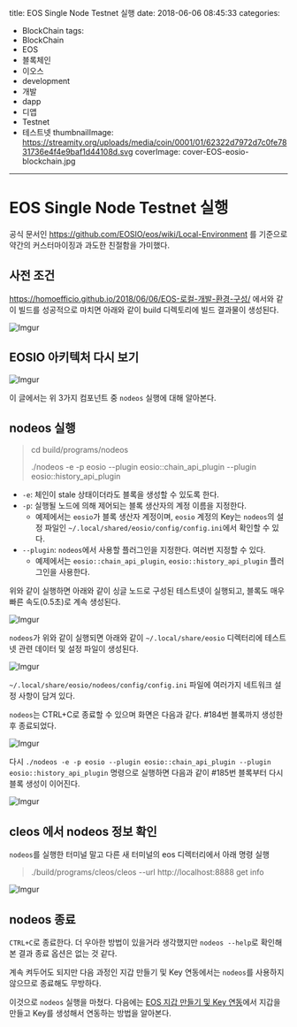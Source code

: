 title: EOS Single Node Testnet 실행
date: 2018-06-06 08:45:33
categories:
  - BlockChain
tags:
  - BlockChain
  - EOS
  - 블록체인
  - 이오스
  - development
  - 개발
  - dapp
  - 디앱
  - Testnet
  - 테스트넷
thumbnailImage: https://streamity.org/uploads/media/coin/0001/01/62322d7972d7c0fe7831736e4f4e9baf1d44108d.svg
coverImage: cover-EOS-eosio-blockchain.jpg
---
# EOS Single Node Testnet 실행

공식 문서인 https://github.com/EOSIO/eos/wiki/Local-Environment 를 기준으로 약간의 커스터마이징과 과도한 친절함을 가미했다.

## 사전 조건

https://homoefficio.github.io/2018/06/06/EOS-로컬-개발-환경-구성/ 에서와 같이 빌드를 성공적으로 마치면 아래와 같이 build 디렉토리에 빌드 결과물이 생성된다.

![Imgur](https://i.imgur.com/3JFK47Y.png)

## EOSIO 아키텍처 다시 보기

![Imgur](https://i.imgur.com/6rtKs0Z.png)

이 글에서는 위 3가지 컴포넌트 중 `nodeos` 실행에 대해 알아본다.


## nodeos 실행

>cd build/programs/nodeos
>
>./nodeos -e -p eosio \-\-plugin eosio::chain_api_plugin \-\-plugin eosio::history_api_plugin

- `-e`: 체인이 stale 상태이더라도 블록을 생성할 수 있도록 한다.
- `-p`: 실행될 노드에 의해 제어되는 블록 생산자의 계정 이름을 지정한다.
  - 예제에서는 `eosio`가 블록 생산자 계정이며, `eosio` 계정의 Key는 `nodeos`의 설정 파일인 `~/.local/shared/eosio/config/config.ini`에서 확인할 수 있다.
- `--plugin`: `nodeos`에서 사용할 플러그인을 지정한다. 여러번 지정할 수 있다.
  - 예제에서는 `eosio::chain_api_plugin`, `eosio::history_api_plugin` 플러그인을 사용한다.

위와 같이 실행하면 아래와 같이 싱글 노드로 구성된 테스트넷이 실행되고, 블록도 매우 빠른 속도(0.5초)로 계속 생성된다.

![Imgur](https://i.imgur.com/BJNM5Et.png)

`nodeos`가 위와 같이 실행되면 아래와 같이 `~/.local/share/eosio` 디렉터리에 테스트넷 관련 데이터 및 설정 파일이 생성된다.

![Imgur](https://i.imgur.com/dOsfBVI.png)

`~/.local/share/eosio/nodeos/config/config.ini` 파일에 여러가지 네트워크 설정 사항이 담겨 있다.

`nodeos`는 CTRL+C로 종료할 수 있으며 화면은 다음과 같다. #184번 블록까지 생성한 후 종료되었다.

![Imgur](https://i.imgur.com/pgbzFRE.png)

다시 `./nodeos -e -p eosio --plugin eosio::chain_api_plugin --plugin eosio::history_api_plugin` 명령으로 실행하면 다음과 같이 #185번 블록부터 다시 블록 생성이 이어진다.

![Imgur](https://i.imgur.com/pbCVcz1.png)

## cleos 에서 nodeos 정보 확인

`nodeos`를 실행한 터미널 말고 다른 새 터미널의 eos 디렉터리에서 아래 명령 실행

>./build/programs/cleos/cleos \-\-url http://localhost:8888 get info

![Imgur](https://i.imgur.com/99DPIh2.png)


## nodeos 종료

`CTRL+C`로 종료한다. 더 우아한 방법이 있을거라 생각했지만 `nodeos --help`로 확인해본 결과 종료 옵션은 없는 것 같다. 

계속 켜두어도 되지만 다음 과정인 지갑 만들기 및 Key 연동에서는 `nodeos`를 사용하지 않으므로 종료해도 무방하다.

이것으로 `nodeos` 실행을 마쳤다. 다음에는 [EOS 지갑 만들기 및 Key 연동](https://homoefficio.github.io/2018/06/06/EOS-지갑-만들기-및-Key-연동/)에서 지갑을 만들고 Key를 생성해서 연동하는 방법을 알아본다.
